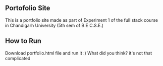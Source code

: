 ## Portofolio Site

This is a portfolio site made as part of Experiment 1 of the full stack course in Chandigarh University (5th sem of B.E C.S.E.)

## How to Run
Download portfolio.html file and run it :)
What did you think? it's not that complicated
